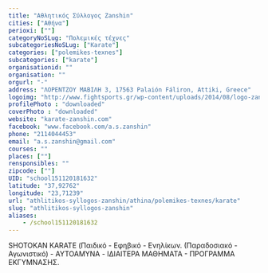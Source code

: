 ```yaml
---
title: "Αθλητικός Σύλλογος Zanshin"
cities: ["Αθήνα"]
perioxi: [""]
categoryNoSLug: "Πολεμικές τέχνες"
subcategoriesNoSLug: ["Karate"]
categories: ["polemikes-texnes"]
subcategories: ["karate"]
organisationid: ""
organisation: ""
orgurl: "-"
address: "ΛΟΡΕΝΤΖΟΥ ΜΑΒΙΛΗ 3, 17563 Palaión Fáliron, Attiki, Greece"
logoimg: "http://www.fightsports.gr/wp-content/uploads/2014/08/logo-zanshin-new.jpg"
profilePhoto : "downloaded"
coverPhoto : "downloaded"
website: "karate-zanshin.com"
facebook: "www.facebook.com/a.s.zanshin"
phone: "2114044453"
email: "a.s.zanshin@gmail.com"
courses: ""
places: [""]
rensponsibles: ""
zipcode: [""]
UID: "school151120181632"
latitude: "37,92762"
longitude: "23,71239"
url: "athlitikos-syllogos-zanshin/athina/polemikes-texnes/karate"
slug: "athlitikos-syllogos-zanshin"
aliases:
    - /school151120181632
---
```



SHOTOKAN KARATE (Παιδικό - Εφηβικό - Ενηλίκων. (Παραδοσιακό - Αγωνιστικό) - AYTOAMYNA - ΙΔΙΑΙΤΕΡΑ ΜΑΘΗΜΑΤΑ - ΠΡΟΓΡΑΜΜΑ ΕΚΓΥΜΝΑΣΗΣ.


